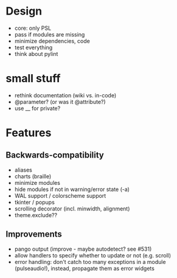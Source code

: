 # Design
- core: only PSL
- pass if modules are missing
- minimize dependencies, code
- test everything
- think about pylint

# small stuff
- rethink documentation (wiki vs. in-code)
- @parameter? (or was it @attribute?)
- use __ for private?

# Features

## Backwards-compatibility
- aliases
- charts (braille)
- minimize modules
- hide modules if not in warning/error state (-a)
- WAL support / colorscheme support
- tkinter / popups
- scrolling decorator (incl. minwidth, alignment)
- theme.exclude??

## Improvements
- pango output (improve - maybe autodetect? see #531)
- allow handlers to specify whether to update or not (e.g. scroll)
- error handling: don't catch too many exceptions in a module (pulseaudio!), instead, propagate them as error widgets
